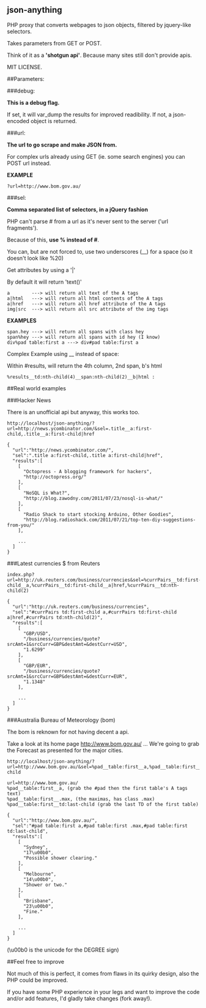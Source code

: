 json-anything
----------------

PHP proxy that converts webpages to json objects, filtered by jquery-like selectors.

Takes parameters from GET or POST.

Think of it as a **'shotgun api'**. Because many sites still don't provide apis.

MIT LICENSE.

##Parameters:

###debug:

**This is a debug flag.**

If set, it will var_dump the results for improved readibility. If not, a json-encoded object is returned.

###url:

**The url to go scrape and make JSON from.**

For complex urls already using GET (ie. some search engines) you can POST url instead.

**EXAMPLE**

	?url=http://www.bom.gov.au/


###sel:

**Comma separated list of selectors, in a jQuery fashion**

PHP can't parse # from a url as it's never sent to the server ('url fragments').

Because of this, **use % instead of #**.

You can, but are not forced to, use two underscores (__) for a space (so it doesn't look like %20)

Get attributes by using a '|'

By default it will return 'text()'

	a        ---> will return all text of the A tags
	a|html   ---> will return all html contents of the A tags
	a|href   ---> will return all href attribute of the A tags
	img|src  ---> will return all src attribute of the img tags

**EXAMPLES**

	span.hey ---> will return all spans with class hey
	span%hey ---> will return all spans with id hey (I know)
	div%pad table:first a ---> div#pad table:first a

Complex Example using __ instead of space:

Within #results, will return the 4th column, 2nd span, b's html

	%results__td:nth-child(4)__span:nth-child(2)__b|html :

##Real world examples

###Hacker News

There is an unofficial api but anyway, this works too.

	http://localhost/json-anything/?url=http://news.ycombinator.com/&sel=.title__a:first-child,.title__a:first-child|href

	{
	  "url":"http://news.ycombinator.com/",
	  "sel":".title a:first-child,.title a:first-child|href",
	  "results":[
	    [
	      "Octopress - A blogging framework for hackers",
	      "http://octopress.org/"
	    ],
	    [
	      "NoSQL is What?",
	      "http://blog.zawodny.com/2011/07/23/nosql-is-what/"
	    ],
	    [
	      "Radio Shack to start stocking Arduino, Other Goodies",
	      "http://blog.radioshack.com/2011/07/21/top-ten-diy-suggestions-from-you/"
	    ],

	    ...
	  ]
	}

###Latest currencies $ from Reuters

	index.php?url=http://uk.reuters.com/business/currencies&sel=%currPairs__td:first-child__a,%currPairs__td:first-child__a|href,%currPairs__td:nth- child(2)

	{
	  "url":"http://uk.reuters.com/business/currencies",
	  "sel":"#currPairs td:first-child a,#currPairs td:first-child a|href,#currPairs td:nth-child(2)",
	  "results":[
	    [
	      "GBP/USD",
	      "/business/currencies/quote?srcAmt=1&srcCurr=GBP&destAmt=&destCurr=USD",
	      "1.6299"
	    ],
	    [
	      "GBP/EUR",
	      "/business/currencies/quote?srcAmt=1&srcCurr=GBP&destAmt=&destCurr=EUR",
	      "1.1348"
	    ],

	    ...
	  ]
	}

###Australia Bureau of Meteorology (bom)

The bom is reknown for not having decent a api. 

Take a look at its home page http://www.bom.gov.au/ ... We're going to grab the Forecast as presented for the major cities.

	http://localhost/json-anything/?url=http://www.bom.gov.au/&sel=%pad__table:first__a,%pad__table:first__.max,%pad__table:first__td:last-child

	url=http://www.bom.gov.au/
	%pad__table:first__a, (grab the #pad then the first table's A tags text)
	%pad__table:first__.max, (the maximas, has class .max)
	%pad__table:first__td:last-child (grab the last TD of the first table)

	{
	  "url":"http://www.bom.gov.au/",
	  "sel":"#pad table:first a,#pad table:first .max,#pad table:first td:last-child",
	  "results":[
	    [
	      "Sydney",
	      "17\u00b0",
	      "Possible shower clearing."
	    ],
	    [
	      "Melbourne",
	      "14\u00b0",
	      "Shower or two."
	    ],
	    [
	      "Brisbane",
	      "23\u00b0",
	      "Fine."
	    ],

	    ...
	  ]
	}

(\u00b0 is the unicode for the DEGREE sign)

##Feel free to improve

Not much of this is perfect, it comes from flaws in its quirky design, also the PHP could be improved.

If you have some PHP experience in your legs and want to improve the code and/or add features, I'd gladly take changes (fork away!).
